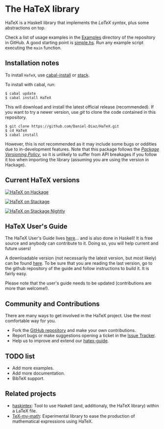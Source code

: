 
# The HaTeX library

HaTeX is a Haskell library that implements the *LaTeX syntax*, plus some abstractions on top.

Check a list of usage examples in the [Examples](https://github.com/Daniel-Diaz/HaTeX/tree/master/Examples) directory
of the repository in GitHub.
A good starting point is [simple.hs](https://github.com/Daniel-Diaz/HaTeX/blob/master/Examples/simple.hs).
Run any example script executing the ``main`` function.

## Installation notes

To install `HaTeX`, use [cabal-install](http://hackage.haskell.org/package/cabal-install)
or [stack](http://docs.haskellstack.org/en/stable/README).

To install with cabal, run:

    $ cabal update
    $ cabal install HaTeX

This will download and install the latest official release (recommended).
If you want to try a newer version, use _git_ to clone the code contained
in this repository.

    $ git clone https://github.com/Daniel-Diaz/HaTeX.git
    $ cd HaTeX
    $ cabal install

However, this is not recommended as it may include some bugs or oddities due to in-development features.
Note that this package follows the [_Package Versioning Policy_](http://www.haskell.org/haskellwiki/Package_versioning_policy),
so it is unlikely to suffer from API breakages if you follow it too when importing the library (assuming
you are using the version in Hackage).

## Current HaTeX versions

[![HaTeX on Hackage](https://img.shields.io/hackage/v/HaTeX.svg)](https://hackage.haskell.org/package/HaTeX)

[![HaTeX on Stackage](http://stackage.org/package/HaTeX/badge/lts)](http://stackage.org/lts/package/HaTeX)

[![HaTeX on Stackage Nightly](http://stackage.org/package/HaTeX/badge/nightly)](http://stackage.org/nightly/package/HaTeX)

## HaTeX User's Guide

The HaTeX User's Guide lives [here](https://github.com/Daniel-Diaz/hatex-guide)... and is also done in Haskell!
It is free source and anybody can contribute to it. Doing so, you will help current and future users!

A downloadable version (not necessarily the latest version, but most likely)
can be found [here](http://daniel-diaz.github.com/projects/hatex/hatex-guide.pdf).
To be sure that you are reading the last version, go to the github repository of the guide and follow instructions
to build it. It is fairly easy.

Please note that the user's guide needs to be updated (contributions are more than welcome!).

## Community and Contributions

There are many ways to get involved in the HaTeX project. Use the most comfortable way for you.

* Fork the [GitHub repository](https://github.com/Daniel-Diaz/HaTeX) and make your own contributions.
* Report bugs or make suggestions opening a ticket in the [Issue Tracker](https://github.com/Daniel-Diaz/HaTeX/issues).
* Help us to improve and extend our [hatex-guide](https://github.com/Daniel-Diaz/hatex-guide).

## TODO list

* Add more examples.
* Add more documentation.
* BibTeX support.

## Related projects

* [haskintex](http://daniel-diaz.github.io/projects/haskintex): Tool to use Haskell (and, additionaly, the HaTeX library)
within a LaTeX file.
* [TeX-my-math](https://github.com/leftaroundabout/Symbolic-math-HaTeX): Experimental library to ease the production
of mathematical expressions using HaTeX.
